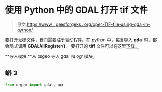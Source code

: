 # 使用 Python 中的 GDAL 打开 tif 文件

> 原文:[https://www . geesforgeks . org/open-TIF-file-using-gdal-in-python/](https://www.geeksforgeeks.org/opening-tif-file-using-gdal-in-python/)

要打开光栅文件，我们需要注册驱动程序。在 python 中，每当导入 **gdal** 时，都会隐式调用 **GDALAllRegister()** 。要打开的 **tiff** 文件可以在这里[下载。](https://drive.google.com/file/d/1Zjxa5iD-L8RjP1U2gKau92YTFNeIgUGd/view?usp=sharing)

**导入模块:**从 osgeo 导入 gdal 和 ogr 模块。

## 蟒 3

```py
from osgeo import gdal, ogr
```